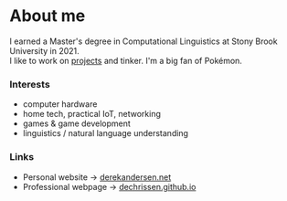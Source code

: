 # About me

I earned a Master's degree in Computational Linguistics at Stony Brook University in 2021.  
I like to work on [projects](https://derekandersen.net/projects) and tinker. I'm a big fan of Pokémon.

### Interests

- computer hardware
- home tech, practical IoT, networking
- games & game development
- linguistics / natural language understanding

### Links

- Personal website → [derekandersen.net](https://derekandersen.net/)  
- Professional webpage → [dechrissen.github.io](https://dechrissen.github.io/)
